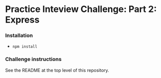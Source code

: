 # Practice Inteview Challenge: Part 2: Express

### Installation

* `npm install`

### Challenge instructions

See the README at the top level of this repository.
